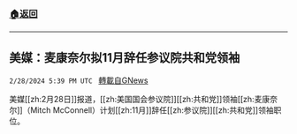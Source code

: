 ###  [:house:返回](README.md)
---


## 美媒：麦康奈尔拟11月辞任参议院共和党领袖
`2/28/2024 5:39 PM UTC ` [轉載自GNews](https://gnews.org/articles/2350266)

美媒[[zh:2月28日]]报道，[[zh:美国国会参议院]][[zh:共和党]]领袖[[zh:麦康奈尔]]（Mitch McConnell）计划[[zh:11月]]辞任[[zh:参议院]][[zh:共和党]]领袖职位。

